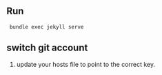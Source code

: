 
## Run
```
 bundle exec jekyll serve
```
## switch git account
1. update your hosts file to point to the correct key.
